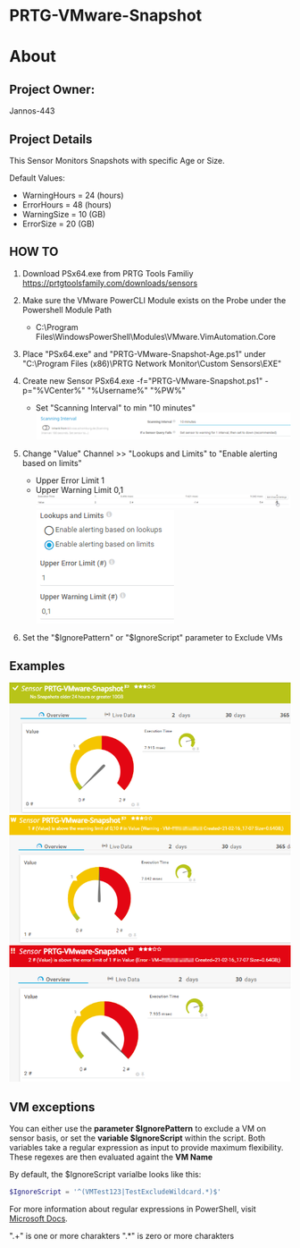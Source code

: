 # PRTG-VMware-Snapshot
# About

## Project Owner:

Jannos-443

## Project Details

This Sensor Monitors Snapshots with specific Age or Size.

Default Values:
- WarningHours = 24 (hours)
- ErrorHours = 48 (hours)
- WarningSize = 10 (GB)
- ErrorSize = 20 (GB)

## HOW TO

1. Download PSx64.exe from PRTG Tools Familiy https://prtgtoolsfamily.com/downloads/sensors

2. Make sure the VMware PowerCLI Module exists on the Probe under the Powershell Module Path
   - C:\Program Files\WindowsPowerShell\Modules\VMware.VimAutomation.Core

3. Place "PSx64.exe" and "PRTG-VMware-Snapshot-Age.ps1" under "C:\Program Files (x86)\PRTG Network Monitor\Custom Sensors\EXE"

4. Create new Sensor PSx64.exe -f="PRTG-VMware-Snapshot.ps1" -p="%VCenter%" "%Username%" "%PW%"
   - Set "Scanning Interval" to min "10 minutes"
![PRTG-VMware-Snapshot](media/Sensor-Scan-Intervall.png)


5. Change "Value" Channel >> "Lookups and Limits" to "Enable alerting based on limits"
   - Upper Error Limit 1
   - Upper Warning Limit 0,1
![PRTG-VMware-Snapshot](media/Sensor-Limit-Channel.png)
![PRTG-VMware-Snapshot](media/Sensor-Limit.png)

6. Set the "$IgnorePattern" or "$IgnoreScript" parameter to Exclude VMs



## Examples
![PRTG-VMware-Snapshot](media/Limits-OK.png)
![PRTG-VMware-Snapshot](media/Limits-Warning.png)
![PRTG-VMware-Snapshot](media/Limits-Error.png)

VM exceptions
------------------
You can either use the **parameter $IgnorePattern** to exclude a VM on sensor basis, or set the **variable $IgnoreScript** within the script. Both variables take a regular expression as input to provide maximum flexibility. These regexes are then evaluated againt the **VM Name**

By default, the $IgnoreScript varialbe looks like this:

```powershell
$IgnoreScript = '^(VMTest123|TestExcludeWildcard.*)$'
```

For more information about regular expressions in PowerShell, visit [Microsoft Docs](https://docs.microsoft.com/en-us/powershell/module/microsoft.powershell.core/about/about_regular_expressions).

".+" is one or more charakters
".*" is zero or more charakters
